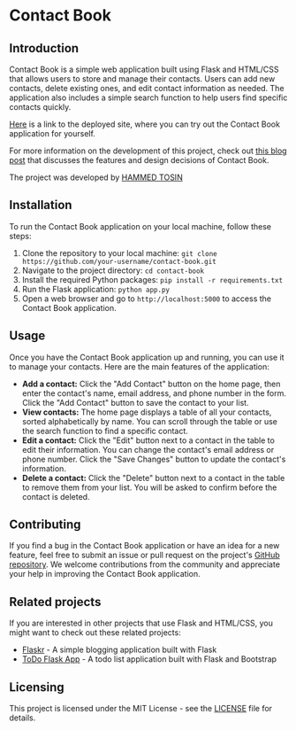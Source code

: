 # Contact Book

## Introduction
Contact Book is a simple web application built using Flask and HTML/CSS that allows users to store and manage their contacts. Users can add new contacts, delete existing ones, and edit contact information as needed. The application also includes a simple search function to help users find specific contacts quickly.

[Here](https://localhost:5000/) is a link to the deployed site, where you can try out the Contact Book application for yourself.

For more information on the development of this project, check out [this blog post](https://) that discusses the features and design decisions of Contact Book.

The project was developed by [HAMMED TOSIN](https://linkedin.com/in/hammed-tosin-72774b230)

## Installation
To run the Contact Book application on your local machine, follow these steps:

1. Clone the repository to your local machine: `git clone https://github.com/your-username/contact-book.git`
2. Navigate to the project directory: `cd contact-book`
3. Install the required Python packages: `pip install -r requirements.txt`
4. Run the Flask application: `python app.py`
5. Open a web browser and go to `http://localhost:5000` to access the Contact Book application.

## Usage
Once you have the Contact Book application up and running, you can use it to manage your contacts. Here are the main features of the application:

- **Add a contact:** Click the "Add Contact" button on the home page, then enter the contact's name, email address, and phone number in the form. Click the "Add Contact" button to save the contact to your list.
- **View contacts:** The home page displays a table of all your contacts, sorted alphabetically by name. You can scroll through the table or use the search function to find a specific contact.
- **Edit a contact:** Click the "Edit" button next to a contact in the table to edit their information. You can change the contact's email address or phone number. Click the "Save Changes" button to update the contact's information.
- **Delete a contact:** Click the "Delete" button next to a contact in the table to remove them from your list. You will be asked to confirm before the contact is deleted.

## Contributing
If you find a bug in the Contact Book application or have an idea for a new feature, feel free to submit an issue or pull request on the project's [GitHub repository](https://github.com/Toeseen188/contact-book). We welcome contributions from the community and appreciate your help in improving the Contact Book application.

## Related projects
If you are interested in other projects that use Flask and HTML/CSS, you might want to check out these related projects:

- [Flaskr](https://github.com/pallets/flask/tree/main/examples/flaskr) - A simple blogging application built with Flask
- [ToDo Flask App](https://github.com/karthikb19/Todo-Flask-App) - A todo list application built with Flask and Bootstrap

## Licensing
This project is licensed under the MIT License - see the [LICENSE](https://github.com/Toeseen188/contact-book/blob/main/LICENSE) file for details.

